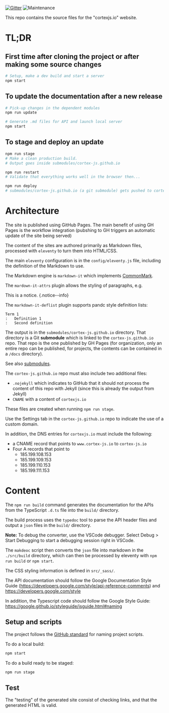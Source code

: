 [![Gitter](https://badges.gitter.im/cortex-js/community.svg)](https://gitter.im/cortex-js/community?utm_source=badge&utm_medium=badge&utm_campaign=pr-badge)
![Maintenance](https://img.shields.io/maintenance/yes/2019)

This repo contains the source files for the "cortexjs.io" website.

# TL;DR

## First time after cloning the project or after making some source changes

```bash
# Setup, make a dev build and start a server
npm start
```

## To update the documentation after a new release

```bash
# Pick-up changes in the dependent modules
npm run update

# Generate .md files for API and launch local server
npm start
```

## To stage and deploy an update

```bash
npm run stage
# Make a clean production build.
# Output goes inside submodules/cortex-js.github.io

npm run restart
# Validate that everything works well in the browser then...

npm run deploy
# submodules/cortex-js.github.io (a git submodule) gets pushed to cortex-js.github.io
```

# Architecture

The site is published using GitHub Pages. The main benefit of using GH Pages
is the workflow integration (pubshing to GH triggers an automatic update of the
site being served)

The content of the sites are authored primarily as Markdown files, processed
with `eleventy` to turn them into HTML/CSS.

The main `eleventy` configuration is in the `config/eleventy.js` file, including
the definition of the Markdown to use.

The Markdown engine is `markdown-it` which implements [CommonMark](https://spec.commonmark.org/0.29/).

The `mardown-it-attrs` plugin allows the styling of paragraphs, e.g.

This is a notice. {.notice--info}

The `markdown-it-deflist` plugin supports pandc style definition lists:
```
Term 1
:   Definition 1
:   Second definition
```


The output is in the `submodules/cortex-js.github.io` directory. That directory
is a Git **submodule** which is linked to the `cortex-js.github.io` repo. That
repo is the one published by GH Pages (for organization, only an entire repo
can be published, for projects, the contents can be contained in a `/docs`
directory).

See also [submodules](submodules/README.md).

The `cortex-js.github.io` repo must also include two additional files:

-   `.nojekyll` which indicates to GitHub that it should not process the content
    of this repo with Jekyll (since this is already the output from Jekyll)
-   `CNAME` with a content of `cortexjs.io`

These files are created when running `npm run stage`.

Use the Settings tab in the `cortex-js.github.io` repo to indicate the use of
a custom domain.

In addition, the DNS entries for `cortexjs.io` must include the following:

-   a CNAME record that points to `www.cortex-js.io` to `cortex-js.io`
-   Four A records that point to
    -   185.199.108.153
    -   185.199.109.153
    -   185.199.110.153
    -   185.199.111.153

# Content

The `npm run build` command generates the documentation for the APIs
from the TypeScript `.d.ts` file into the `build/` directory.

The build process uses the `typedoc` tool to parse the API header files and
output a `json` files in the `build/` directory.

**Note:** To debug the converter, use the VSCode debugger. Select Debug >
Start Debugging to start a debugging session right in VSCode.

The `makdeoc` script then converts the `json` file into markdown in the `./src/build` directory,
which can then be processed by eleventy with `npm run build` or `npm start`.

The CSS styling information is defined in `src/_sass/`.

The API documentation should follow the Google Documentation Style Guide
(https://developers.google.com/style/api-reference-comments)
and https://developers.google.com/style

In addition, the Typescript code should follow the Google Style Guide:
https://google.github.io/styleguide/jsguide.html#naming

## Setup and scripts

The project follows the [GitHub standard](https://github.com/github/scripts-to-rule-them-all) for naming project scripts.

To do a local build:

```bash
npm start
```

To do a build ready to be staged:

```bash
npm run stage
```

## Test

The "testing" of the generated site consist of checking links, and that the
generated HTML is valid.
